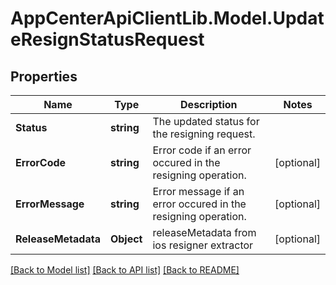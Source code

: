 # AppCenterApiClientLib.Model.UpdateResignStatusRequest
## Properties

Name | Type | Description | Notes
------------ | ------------- | ------------- | -------------
**Status** | **string** | The updated status for the resigning request. | 
**ErrorCode** | **string** | Error code if an error occured in the resigning operation. | [optional] 
**ErrorMessage** | **string** | Error message if an error occured in the resigning operation. | [optional] 
**ReleaseMetadata** | **Object** | releaseMetadata from ios resigner extractor | [optional] 

[[Back to Model list]](../README.md#documentation-for-models) [[Back to API list]](../README.md#documentation-for-api-endpoints) [[Back to README]](../README.md)

